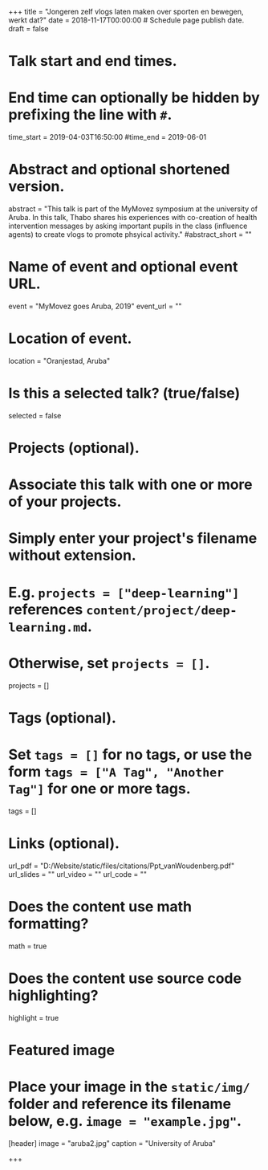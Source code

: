 +++
title = "Jongeren zelf vlogs laten maken over sporten en bewegen, werkt dat?"
date = 2018-11-17T00:00:00  # Schedule page publish date.
draft = false

# Talk start and end times.
#   End time can optionally be hidden by prefixing the line with `#`.
time_start = 2019-04-03T16:50:00
#time_end = 2019-06-01

# Abstract and optional shortened version.
abstract = "This talk is part of the MyMovez symposium at the university of Aruba. In this talk, Thabo shares his experiences with co-creation of health intervention messages by asking important pupils in the class (influence agents) to create vlogs to promote phsyical activity."
#abstract_short = ""

# Name of event and optional event URL.
event = "MyMovez goes Aruba, 2019"
event_url = ""

# Location of event.
location = "Oranjestad, Aruba"

# Is this a selected talk? (true/false)
selected = false

# Projects (optional).
#   Associate this talk with one or more of your projects.
#   Simply enter your project's filename without extension.
#   E.g. `projects = ["deep-learning"]` references `content/project/deep-learning.md`.
#   Otherwise, set `projects = []`.
projects = []

# Tags (optional).
#   Set `tags = []` for no tags, or use the form `tags = ["A Tag", "Another Tag"]` for one or more tags.
tags = []

# Links (optional).
url_pdf = "D:/Website/static/files/citations/Ppt_vanWoudenberg.pdf"
url_slides = ""
url_video = ""
url_code = ""

# Does the content use math formatting?
math = true

# Does the content use source code highlighting?
highlight = true

# Featured image
# Place your image in the `static/img/` folder and reference its filename below, e.g. `image = "example.jpg"`.
[header]
image = "aruba2.jpg"
caption = "University of Aruba"

+++
